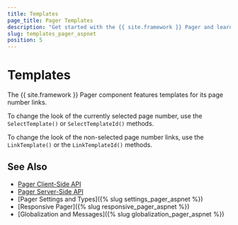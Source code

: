 ```yaml
---
title: Templates
page_title: Pager Templates
description: "Get started with the {{ site.framework }} Pager and learn about its templating options."
slug: templates_pager_aspnet
position: 5
---
```


# Templates

The {{ site.framework }} Pager component features templates for its page number links.

To change the look of the currently selected page number, use the `SelectTemplate()` or `SelectTemplateId()` methods.

To change the look of the non-selected page number links, use the `LinkTemplate()` or the `LinkTemplateId()` methods.

## See Also

* [Pager Client-Side API](https://docs.telerik.com/kendo-ui/api/javascript/ui/pager)
* [Pager Server-Side API](/api/pager)
* [Pager Settings and Types]({% slug settings_pager_aspnet %})
* [Responsive Pager]({% slug responsive_pager_aspnet  %})
* [Globalization and Messages]({% slug globalization_pager_aspnet %})
